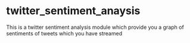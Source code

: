# twitter_sentiment_anaysis
This is a twitter sentiment analysis module which provide you a graph of sentiments of tweets which you have streamed
